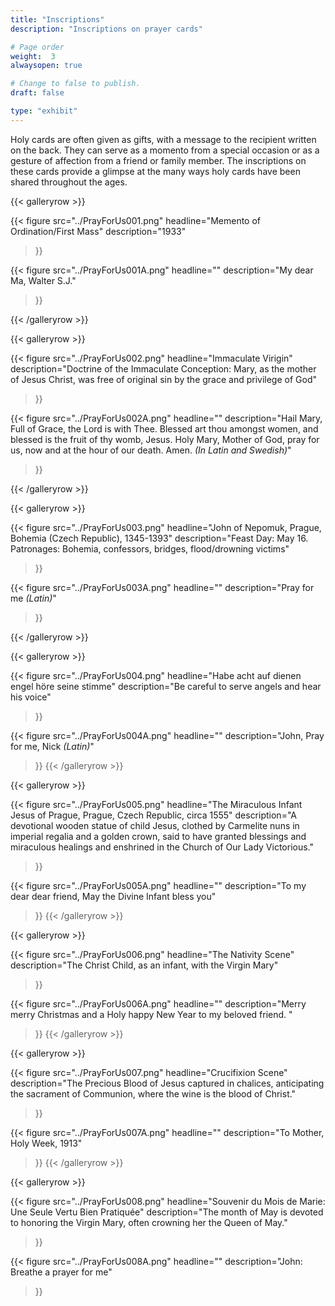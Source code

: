 ```yaml
---
title: "Inscriptions"
description: "Inscriptions on prayer cards"

# Page order
weight:  3
alwaysopen: true

# Change to false to publish.
draft: false

type: "exhibit"
---
```

Holy cards are often given as gifts, with a message to the recipient written on the back. They can serve as a momento from a special occasion or as a gesture of affection from a friend or family member. The inscriptions on these cards provide a glimpse at the many ways holy cards have been shared throughout the ages.

{{< galleryrow >}}

{{< figure src="../PrayForUs001.png"
           headline="Memento of Ordination/First Mass"
           description="1933"
>}}

{{< figure src="../PrayForUs001A.png"
           headline=""
           description="My dear Ma, Walter S.J."
>}}

{{< /galleryrow >}}

{{< galleryrow >}}

{{< figure src="../PrayForUs002.png"
           headline="Immaculate Virigin"
           description="Doctrine of the Immaculate Conception: Mary, as the mother of Jesus Christ, was free of original sin by the grace and privilege of God"
>}}

{{< figure src="../PrayForUs002A.png"
           headline=""
           description="Hail Mary, Full of Grace, the Lord is with Thee. Blessed art thou amongst women, and blessed is the fruit of thy womb, Jesus. Holy Mary, Mother of God, pray for us, now and at the hour of our death. Amen. *(In Latin and Swedish)*"
>}}

{{< /galleryrow >}}

{{< galleryrow >}}

{{< figure src="../PrayForUs003.png"
           headline="John of Nepomuk, Prague, Bohemia (Czech Republic), 1345-1393"
           description="Feast Day: May 16. Patronages: Bohemia, confessors, bridges, flood/drowning victims"
>}}

{{< figure src="../PrayForUs003A.png"
           headline=""
           description="Pray for me *(Latin)*"
>}}

{{< /galleryrow >}}

{{< galleryrow >}}

{{< figure src="../PrayForUs004.png"
           headline="Habe acht auf dienen engel höre seine stimme"
           description="Be careful to serve angels and hear his voice"
>}}

{{< figure src="../PrayForUs004A.png"
           headline=""
           description="John, Pray for me, Nick *(Latin)*"
>}}
{{< /galleryrow >}}

{{< galleryrow >}}

{{< figure src="../PrayForUs005.png"
           headline="The Miraculous Infant Jesus of Prague, Prague, Czech Republic, circa 1555"
           description="A devotional wooden statue of child Jesus, clothed by Carmelite nuns in imperial regalia and a golden crown, said to have granted blessings and miraculous healings and enshrined in the Church of Our Lady Victorious."
>}}

{{< figure src="../PrayForUs005A.png"
           headline=""
           description="To my dear dear friend, May the Divine Infant bless you"
>}}
{{< /galleryrow >}}

{{< galleryrow >}}

{{< figure src="../PrayForUs006.png"
           headline="The Nativity Scene"
           description="The Christ Child, as an infant, with the Virgin Mary"
>}}

{{< figure src="../PrayForUs006A.png"
           headline=""
           description="Merry merry Christmas and a Holy happy New Year to my beloved friend. "
>}}
{{< /galleryrow >}}

{{< galleryrow >}}

{{< figure src="../PrayForUs007.png"
           headline="Crucifixion Scene"
           description="The Precious Blood of Jesus captured in chalices, anticipating the sacrament of Communion, where the wine is the blood of Christ."
>}}

{{< figure src="../PrayForUs007A.png"
           headline=""
           description="To Mother, Holy Week, 1913"
>}}
{{< /galleryrow >}}

{{< galleryrow >}}

{{< figure src="../PrayForUs008.png"
           headline="Souvenir du Mois de Marie: Une Seule Vertu Bien Pratiquée"
           description="The month of May is devoted to honoring the Virgin Mary, often crowning her the Queen of May."
>}}

{{< figure src="../PrayForUs008A.png"
           headline=""
           description="John: Breathe a prayer for me"
>}}
